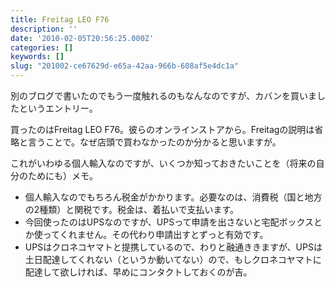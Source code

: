 ```yaml
---
title: Freitag LEO F76
description: ''
date: '2010-02-05T20:56:25.000Z'
categories: []
keywords: []
slug: "201002-ce67629d-e65a-42aa-966b-608af5e4dc1a"
---
```

別のブログで書いたのでもう一度触れるのもなんなのですが、カバンを買いましたというエントリー。

買ったのはFreitag LEO F76。彼らのオンラインストアから。Freitagの説明は省略と言うことで。なぜ店頭で買わなかったのか分かると思いますが。

これがいわゆる個人輸入なのですが、いくつか知っておきたいことを（将来の自分のためにも）メモ。

*   個人輸入なのでもちろん税金がかかります。必要なのは、消費税（国と地方の2種類）と関税です。税金は、着払いで支払います。
*   今回使ったのはUPSなのですが、UPSって申請を出さないと宅配ボックスとか使ってくれません。その代わり申請出すとずっと有効です。
*   UPSはクロネコヤマトと提携しているので、わりと融通ききますが、UPSは土日配達してくれない（というか動いてない）ので、もしクロネコヤマトに配達して欲しければ、早めにコンタクトしておくのが吉。